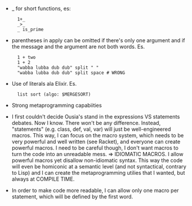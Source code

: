 * _ for short functions, es:

        1+_
        _>_
        _ is_prime

* parentheses in apply can be omitted if there's only one argument and if the
  message and the argument are not both words. Es.

        1 + two
        1 + 2
        "wabba lubba dub dub" split " "
        "wabba lubba dub dub" split space # WRONG

* Use of literals ala Elixir. Es.

        list sort (algo: $MERGESORT)

* Strong metaprogramming capabiities
* I first couldn't decide Ousia's stand in the expressions VS statements
  debates. Now I know. There won't be any difference. Instead, "statements"
  (e.g. class, def, val, var) will just be well-engineered macros. This way, I
  can focus on the macro system, which needs to be very powerful and well
  written (see Racket), and everyone can create powerful macros. I need to be
  careful though, I don't want macros to turn the code into an unreadable mess.
  => IDIOMATIC MACROS. I allow powerful macros yet disallow non-idiomatic
  syntax. This way the code will even be homiconic at a semantic level (and
  not syntactical, contrary to Lisp) and I can create the metaprogramming
  utilies that I wanted, but always at COMPILE TIME.
* In order to make code more readable, I can allow only one macro per statement,
  which will be defined by the first word.
